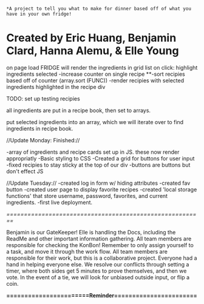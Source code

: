 
	*A project to tell you what to make for dinner based off of what you have in your own fridge!

Created by Eric Huang, Benjamin Clard, Hanna Alemu, & Elle Young
================================================================
on page load FRIDGE will render the ingredients in grid list 
on click: highlight ingredients selected 
	-increase counter on single recipe 
	**-sort recipies based off of counter (array.sort (FUNC))
	-render recipies with selected ingredients highlighted in the recipe div 


TODO:
set up testing recipies


all ingredients are put in a recipe book, then set to arrays.  

put selected ingredients into an array, which we will iterate over to find ingredients in recipe book.

//Update Monday: Finished://

-array of ingredients and recipe cards set up in JS. these now render appropriatly 
-Basic styling to CSS
-Created a grid for buttons for user input
-fixed recipies to stay sticky at the top of our div
-buttons are buttons but don't effect JS

//Update Tuesday://
-created log in form w/ hiding attributes
-created fav button
-created user page to display favorite recipes
-created 'local storage functions' that store username, password, favorites, and current ingredients. 
-first live deployment.


*========================================================*

Benjamin is our GateKeeper!
Elle is handling the Docs, including the ReadMe and other important information gathering. 
All team members are responsible for checking the KonBon! Remember to only assign yourself to a task, and move it through the work flow. 
All team members are responsible for their work, but this is a collaborative project. Everyone had a hand in helping everyone else. 
We resolve our conflicts through setting a timer, where both sides get 5 minutes to prove themselves, and then we vote. In the event of a tie, we will look for unbiased outside input, or flip a coin. 

**=======================Reminder=======================**



